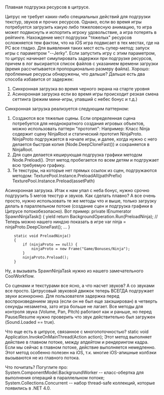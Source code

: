 Плавная подгрузка ресурсов в цитрусе.

Цитрус не требует каких-либо специальных действий для подгрузки текстур, звуков и прочих ресурсов. Однако, если во время игры потребуется загрузить какую либо тяжеловесную анимацию, то игра может подвиснуть и испортить игроку удовольствие, а игра потерять в рейтинге.
Нахождение мест подгрузки "тяжелых" ресурсов осложняется тем фактом, что на iOS игра подвисает в тех местах, где на PC все гладко. 
Для выявления таких мест есть супер-метод: запуск игры с параметром "--Jerky". Если запустить игру с этим параметром, то цитрус начинает симулировать задержки при подгрузке ресурсов, причем в лог высирается список файлов с указанием времени загрузки (время рассчитывается пропорционально размеру файла).
Хорошо: проблемные ресурсы обнаружены, что дальше?
Дальше есть два способа избавится от задержек:
1) Синхронная загрузка во время черного экрана на старте уровня
2) Асинхронная загрузка если во время игры происходит резкая смена сеттинга (режим мини-игры, упавший с небес бонус и т.д.)

Синхронная загрузка реализуется следующим паттерном:
1) Создаются все тяжелые сцены. Если определенная сцена потребуется для неоднократного создания игровых объектов, можно использовать паттерн "прототип":
Например: Класс Ninja содержит сцену NinjaRoot и статический прототип NinjaProto. NinjaProto подгружается в начале игры, и далее, когда нужно с него делается быстрая копия (Node.DeepCloneFast()) и сохраняется в NinjaRoot.
2) Для сцен делается кеширующая подгрузка графики методом Node.Preload(). Этот метод пробегается по всем детям и подгружает всю требуемую графику.
3) Те текстуры, на которые нет прямых ссылок из сцен, подгружаются методом:
TexturePool.Instance.PreloadAll(pathPrefix)
TexturePool.Instance.Preload(assetPath)

Асинхронная загрузка.
Итак к нам упал с неба бонус, нужно срочно подгрузить 5 мегов текстур и звуков. Как сделать плавно? А все очень просто, нужно использовать те же методы что и выше, только загрузку делать в параллельном потоке (создание сцен и подгрузка графики в Цитрусе потокобезопасно). Вот пример:
		private IEnumerator<object> SpawnNinjaTask()
		{
			yield return BackgroundOperation.Run(PreloadNinja);
			// Теперь можно нашего ниндзю показать в игре
			var ninja = ninjaProto.DeepCloneFast<Widget>();
			...
		}

		static void PreloadNinja()
		{
			if (ninjaProto == null) {
				ninjaProto = new Frame("Game/Bonuses/Ninja");
			}
			ninjaProto.Preload();
		}
Ну, а вызывать SpawnNinjaTask нужно из нашего замечательного CoolWorkflow.

Со сценами и текстурами все ясно, а что насчет звуков?
А со звуками все просто. Цитрусовый звуковой движок теперь ВСЕГДА подгружает звуки асинхронно. Для пользователя задержка перед воспроизведением звука (если он не был еще закэширован) в четверть секунды незаметна, зато игра больше не лагает. Все методы для контроля звука (Volume, Pan, Pitch) работают как и раньше, но перед Pause/Resume нужно проверить что звук действительно был загружен (Sound.Loaded == true).

Что еще есть в цитрусе, связанное с многопоточностью?
	static void Application.InvokeOnMainThread(Action action);
Этот метод выполняет действие в главном потоке, между апдейтом и рендерингом кадра.
Если мы сейчас в главном потоке, действие выполняется немедленно. Этот метод особенно полезен на iOS, т.к. многие iOS-апишные колбэки вызываются не из главного потока.

Что почитать? Погуглите про:
	System.ComponentModel.BackgroundWorker -- класс-обертка для выполнения операций в параллельном потоке;
	System.Collections.Concurrent -- набор thread-safe коллекций, которые появились в .NET 4.0.
